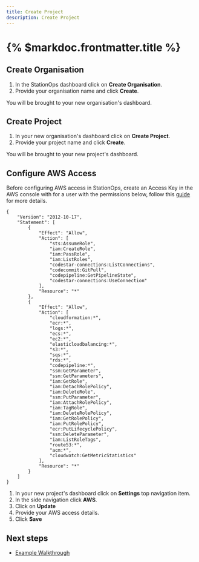 ```yaml
---
title: Create Project
description: Create Project
---
```


# {% $markdoc.frontmatter.title %}


## Create Organisation

1. In the StationOps dashboard click on __Create Organisation__.
2. Provide your organisation name and click __Create__.

You will be brought to your new organisation's dashboard.


## Create Project

1. In your new organisation's dashboard click on __Create Project__.
2. Provide your project name and click __Create__.

You will be brought to your new project's dashboard.


## Configure AWS Access

Before configuring AWS access in StationOps, create an Access Key in the AWS
console with for a user with the permissions below, follow this [guide](/create-access-key) for more details.
````
{
    "Version": "2012-10-17",
    "Statement": [
        {
            "Effect": "Allow",
            "Action": [
                "sts:AssumeRole",
                "iam:CreateRole",
                "iam:PassRole",
                "iam:ListRoles",
                "codestar-connections:ListConnections",
				"codecommit:GitPull",
				"codepipeline:GetPipelineState",
				"codestar-connections:UseConnection"
            ],
            "Resource": "*"
        },
        {
            "Effect": "Allow",
            "Action": [
                "cloudformation:*",
                "ecr:*",
                "logs:*",
                "ecs:*",
                "ec2:*",
                "elasticloadbalancing:*",
                "s3:*",
                "sqs:*",
                "rds:*",
                "codepipeline:*",
                "ssm:GetParameter",
                "ssm:GetParameters",
                "iam:GetRole",
                "iam:DetachRolePolicy",
                "iam:DeleteRole",
                "ssm:PutParameter",
                "iam:AttachRolePolicy",
                "iam:TagRole",
                "iam:DeleteRolePolicy",
                "iam:GetRolePolicy",
                "iam:PutRolePolicy",
                "ecr:PutLifecyclePolicy",
                "ssm:DeleteParameter",
                "iam:ListRoleTags",
                "route53:*",
                "acm:*",
                "cloudwatch:GetMetricStatistics"
            ],
            "Resource": "*"
        }
    ]
}
````

1. In your new project's dashboard click on __Settings__ top navigation item.
2. In the side navigation click __AWS__.
3. Click on __Update__
4. Provide your AWS access details.
5. Click __Save__

## Next steps

- [Example Walkthrough](/example-walkthrough)
